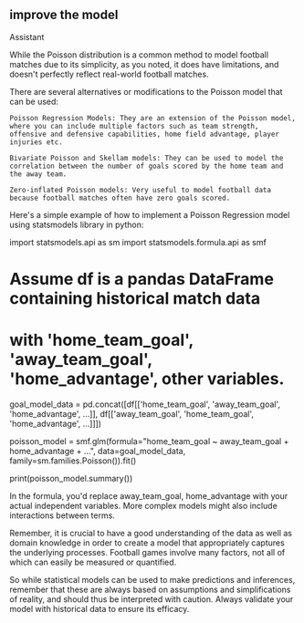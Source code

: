## improve the model

Assistant

While the Poisson distribution is a common method to model football matches due to its simplicity, as you noted, it does have limitations, and doesn't perfectly reflect real-world football matches.

There are several alternatives or modifications to the Poisson model that can be used:

    Poisson Regression Models: They are an extension of the Poisson model, where you can include multiple factors such as team strength, offensive and defensive capabilities, home field advantage, player injuries etc.

    Bivariate Poisson and Skellam models: They can be used to model the correlation between the number of goals scored by the home team and the away team.

    Zero-inflated Poisson models: Very useful to model football data because football matches often have zero goals scored.

Here's a simple example of how to implement a Poisson Regression model using statsmodels library in python:

import statsmodels.api as sm
import statsmodels.formula.api as smf

# Assume df is a pandas DataFrame containing historical match data
# with 'home_team_goal', 'away_team_goal', 'home_advantage', other variables.

goal_model_data = pd.concat([df[['home_team_goal', 'away_team_goal', 'home_advantage', ...]], 
                             df[['away_team_goal', 'home_team_goal', 'home_advantage', ...]]])

poisson_model = smf.glm(formula="home_team_goal ~ away_team_goal + home_advantage + ...", 
                        data=goal_model_data, family=sm.families.Poisson()).fit()

print(poisson_model.summary())

In the formula, you'd replace away_team_goal, home_advantage with your actual independent variables. More complex models might also include interactions between terms.

Remember, it is crucial to have a good understanding of the data as well as domain knowledge in order to create a model that appropriately captures the underlying processes. Football games involve many factors, not all of which can easily be measured or quantified.

So while statistical models can be used to make predictions and inferences, remember that these are always based on assumptions and simplifications of reality, and should thus be interpreted with caution. Always validate your model with historical data to ensure its efficacy.